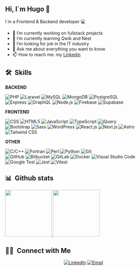 ## Hi, I´m Hugo 👋
I´m a Frontend & Backend developer 💻

- 🔭 I’m currently working on fullstack projects
- 🌱 I’m currently learning Qwik and Nest
- 👯 I’m looking for job in the IT industry
- 💬 Ask me about everything you want to know
- 📫 How to reach me: my [Linkedin](https://www.linkedin.com/in/hballesteros/)

## 🛠 &nbsp;Skills 

**BACKEND**

![PHP](https://img.shields.io/badge/-Php-333333?style=flat&logo=php)
![Laravel](https://img.shields.io/badge/-Laravel-333333?style=flat&logo=laravel)
![MySQL](https://img.shields.io/badge/-MySQL-333333?style=flat&logo=mysql)
![MongoDB](https://img.shields.io/badge/-MongoDB-333333?style=flat&logo=mongodb)
![PostgreSQL](https://img.shields.io/badge/-PostgreSQL-333333?style=flat&logo=postgresql)
<br/>
![Express](https://img.shields.io/badge/-Express-333333?style=flat&logo=express)
![GraphQL](https://img.shields.io/badge/-GraphQL-333333?style=flat&logo=graphql)
![Node.js](https://img.shields.io/badge/-Node.js-333333?style=flat&logo=node.js)
![Firebase](https://img.shields.io/badge/-Firebase-333333?style=flat&logo=firebase)
![Supabase](https://img.shields.io/badge/-Supabase-333333?style=flat&logo=supabase)

**FRONTEND**

![CSS](https://img.shields.io/badge/-CSS-333333?style=flat&logo=CSS3&logoColor=1572B6)
![HTML5](https://img.shields.io/badge/-HTML5-333333?style=flat&logo=HTML5)
![JavaScript](https://img.shields.io/badge/-JavaScript-333333?style=flat&logo=javascript)
![TypeScript](https://img.shields.io/badge/-TypeScript-333333?style=flat&logo=typescript)
![jQuery](https://img.shields.io/badge/-jQuery-333333?style=flat&logo=jquery)
<br/>
![Bootstrap](https://img.shields.io/badge/-Bootstrap-333333?style=flat&logo=bootstrap)
![Sass](https://img.shields.io/badge/-Sass-333333?style=flat&logo=sass)
![WordPress](https://img.shields.io/badge/-WordPress-333333?style=flat&logo=wordpress)
![React.js](https://img.shields.io/badge/-React.js-333333?style=flat&logo=react)
![Next.js](https://img.shields.io/badge/-Next.js-333333?style=flat&logo=next.js)
![Astro](https://img.shields.io/badge/-Astro-333333?style=flat&logo=astro)
<br/>
![Tailwind CSS](https://img.shields.io/badge/-Tailwind%20CSS-333333?style=flat&logo=tailwindcss)

**OTHER**

![C/C++](https://img.shields.io/badge/-C/C++-333333?style=flat&logo=c)
![Fortran](https://img.shields.io/badge/-Fortran-333333?style=flat&logo=fortran)
![Perl](https://img.shields.io/badge/-Perl-333333?style=flat&logo=perl)
![Python](https://img.shields.io/badge/-Python-333333?style=flat&logo=python)
![Git](https://img.shields.io/badge/-Git-333333?style=flat&logo=git)
<br/>
![GitHub](https://img.shields.io/badge/-GitHub-333333?style=flat&logo=github)
![Bitbucket](https://img.shields.io/badge/-Bitbucket-333333?style=flat&logo=bitbucket)
![GitLab](https://img.shields.io/badge/-GitLab-333333?style=flat&logo=gitLab)
![Docker](https://img.shields.io/badge/-Docker-333333?style=flat&logo=docker)
![Visual Studio Code](https://img.shields.io/badge/-Visual%20Studio%20Code-333333?style=flat&logo=visual-studio-code&logoColor=007ACC)
<br/>
![Google Test](https://img.shields.io/badge/-Google%20Test-333333?style=flat&logo=google)
![Jest](https://img.shields.io/badge/-Jest-333333?style=flat&logo=jest)
![Vitest](https://img.shields.io/badge/-Vitest-333333?style=flat&logo=vitest)

## 📊 &nbsp;Github stats 

<a href="https://github.com/hballesteros">
  <img height="150em" src="https://github-readme-stats.vercel.app/api?username=hballesteros&theme=buefy&show_icons=true" />
  <img height="150em" src="https://github-readme-stats.vercel.app/api/top-langs/?username=hballesteros&theme=buefy&layout=compact" />
</a>

<br/>

## 🤝🏻 &nbsp;Connect with Me

<p align="center">
  <a href="https://www.linkedin.com/in/hballesteros/"><img alt="LinkedIn" src="https://img.shields.io/badge/LinkedIn-Hugo%20Ballesteros-blue?style=flat-square&logo=linkedin"></a>
  <a href="mailto:hugo@boahstudio.com"><img alt="Email" src="https://img.shields.io/badge/Email-hugo@boahstudio.com-blue?style=flat-square&logo=gmail"></a>
</p>
